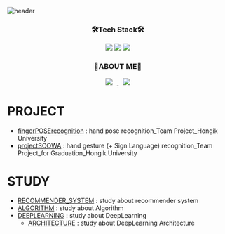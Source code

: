 ![header](https://capsule-render.vercel.app/api?type=slice&color=f8f690&height=200&section=header&text=Leee%20Jooo&fontSize=80)


<!-- TECH STACK -->
<div align=center><h3>🛠️Tech Stack🛠️</div>  
<div align=center><img src="https://img.shields.io/badge/C-A8B9CC?style=flat&logo=C&logoColor=white"/></a> <img src="https://img.shields.io/badge/C++-A8B9CC?style=flat&logo=cplusplus&logoColor=white"/></a> <img src="https://img.shields.io/badge/Python-3776AB?style=flat&logo=Python&logoColor=white"/></a>
</div>


<!-- ABOUT ME -->
<div align=center><h3>🌻ABOUT ME🌻</div>
<div align=center>
<a href="https://jubidubab.tistory.com/"> <img src="http://img.shields.io/badge/-Tech%20Blog-655ced?style=flat&logo=github&link=https://byul91oh.tistory.com/" style="height : auto; margin-left : 10px; margin-right : 10px;"/> </a> <a href="https://instagram.com/mangae1004/"> <img src="http://img.shields.io/badge/-Instagram-black?style=flat&logo=Instagram&link=https://instagram.com/fivepxint/" style="height : auto; margin-left : 10px; margin-right : 10px;"/> </a> </div>


# PROJECT
- [fingerPOSErecognition](https://github.com/LeeeJooo/FingerPOSErecognition) : hand pose recognition_Team Project_Hongik University
- [projectSOOWA](https://github.com/LeeeJooo/projectSOOWA) : hand gesture (+ Sign Language) recognition_Team Project_for Graduation_Hongik University

 # STUDY
 - [RECOMMENDER_SYSTEM](https://github.com/LeeeJooo/RECOMMENDER_SYSTEM.git) : study about recommender system
 - [ALGORITHM](https://github.com/songhee-lee/2023-python-coding-test) : study about Algorithm
 - [DEEPLEARNING](https://github.com/LeeeJooo/DeepLearning) : study about DeepLearning
   - [ARCHITECTURE](https://github.com/LeeeJooo/DeepLearning/tree/main/Architecture) : study about DeepLearning Architecture
<!--
![footer](https://capsule-render.vercel.app/api?type=slice&color=9100ff&height=130&section=footer)
-->

<!--
<< 참고 사이트 >>
Simple Icon : simpleicons.org
Shields : shields.io
https://newwisdom.tistory.com/12  : 전반적으로 참고할만한 사이트
https://www.colorhexa.com/eeff00  : 컬러코드 참고 사이트
https://www.emojicopy.com/        : 이모티콘 다운로드 사이트


<< 배지 만들기 >>
<img src="https://img.shields.io/badge/쓰고자하는텍스트이름-컬러코드?style=flat-square&logo=심플아이콘에서아이콘이름&logoColor=white"/></a>

 -->
